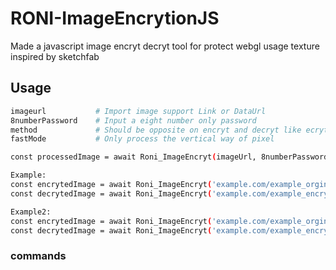 # RONI-ImageEncrytionJS
Made a javascript image encryt decryt tool for protect webgl usage texture inspired by sketchfab

## Usage

```sh
imageurl           # Import image support Link or DataUrl
8numberPassword    # Input a eight number only password
method             # Should be opposite on encryt and decryt like ecryt in 0 and decrt in 1
fastMode           # Only process the vertical way of pixel

const processedImage = await Roni_ImageEncryt(imageUrl, 8numberPassword, method , fastMode);

Example:
const encrytedImage = await Roni_ImageEncryt('example.com/example_orginal.jpg', '63455326', 0 , 0);
const decrytedImage = await Roni_ImageEncryt('example.com/example_encryted.jpg', '63455326', 1 , 0);

Example2:
const encrytedImage = await Roni_ImageEncryt('example.com/example_orginal.jpg', '63455326', 1 , 1);
const decrytedImage = await Roni_ImageEncryt('example.com/example_encryted.jpg', '63455326', 0 , 1);
```

### commands
